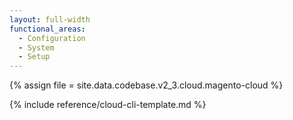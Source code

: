 ```yaml
---
layout: full-width
functional_areas:
  - Configuration
  - System
  - Setup
---
```


{% assign file = site.data.codebase.v2_3.cloud.magento-cloud %}

{% include reference/cloud-cli-template.md %}